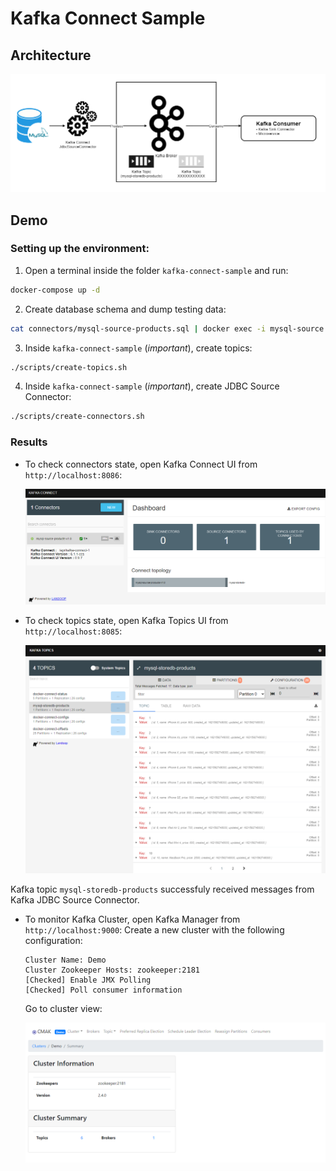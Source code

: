 # Kafka Connect Sample

## Architecture
![project-architecture](images/diagram.jpg)

## Demo

### Setting up the environment:

1. Open a terminal inside the folder `kafka-connect-sample` and run:
```bash
docker-compose up -d
```

2. Create database schema and dump testing data:
```bash
cat connectors/mysql-source-products.sql | docker exec -i mysql-source mysql -u root -psecret storedb
```

3. Inside `kafka-connect-sample` (*important*), create topics:
```bash
./scripts/create-topics.sh
```

4. Inside `kafka-connect-sample` (*important*), create JDBC Source Connector:
```bash
./scripts/create-connectors.sh
```

### Results

- To check connectors state, open Kafka Connect UI from `http://localhost:8086`:

    ![kafka-connect-ui](images/kafka-connect.jpg)

- To check topics state, open Kafka Topics UI from `http://localhost:8085`:

    ![kafka-topics-ui](images/kafka-topics.jpg)

Kafka topic `mysql-storedb-products` successfuly received messages from Kafka JDBC Source Connector.

- To monitor Kafka Cluster, open Kafka Manager from `http://localhost:9000`:
    Create a new cluster with the following configuration:

    ```
    Cluster Name: Demo
    Cluster Zookeeper Hosts: zookeeper:2181
    [Checked] Enable JMX Polling
    [Checked] Poll consumer information  
    ```
    Go to cluster view:

    ![kafka-manager](images/kafka-manager.jpg)
